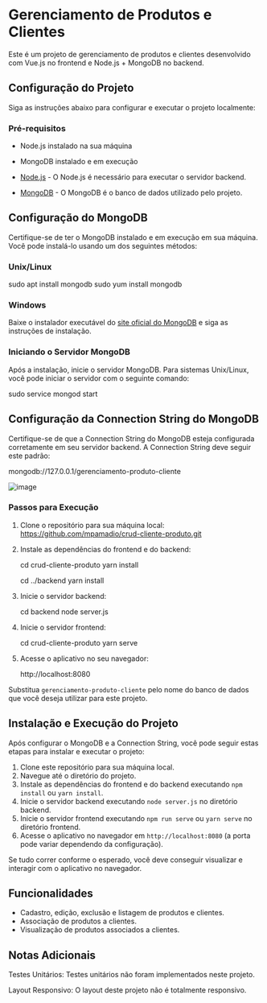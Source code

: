 # Gerenciamento de Produtos e Clientes

Este é um projeto de gerenciamento de produtos e clientes desenvolvido com Vue.js no frontend e Node.js + MongoDB no backend.

## Configuração do Projeto

Siga as instruções abaixo para configurar e executar o projeto localmente:

### Pré-requisitos

- Node.js instalado na sua máquina
- MongoDB instalado e em execução

- [Node.js](https://nodejs.org/) - O Node.js é necessário para executar o servidor backend.
- [MongoDB](https://www.mongodb.com/) - O MongoDB é o banco de dados utilizado pelo projeto.

## Configuração do MongoDB

Certifique-se de ter o MongoDB instalado e em execução em sua máquina. Você pode instalá-lo usando um dos seguintes métodos:

### Unix/Linux

sudo apt install mongodb
sudo yum install mongodb

### Windows

Baixe o instalador executável do [site oficial do MongoDB](https://www.mongodb.com/try/download/community) e siga as instruções de instalação.

### Iniciando o Servidor MongoDB

Após a instalação, inicie o servidor MongoDB. Para sistemas Unix/Linux, você pode iniciar o servidor com o seguinte comando:

sudo service mongod start


## Configuração da Connection String do MongoDB

Certifique-se de que a Connection String do MongoDB esteja configurada corretamente em seu servidor backend. A Connection String deve seguir este padrão:

mongodb://127.0.0.1/gerenciamento-produto-cliente

![image](https://github.com/mpamadio/crud-cliente-produto/assets/2831485/2fed9cb9-8534-4ef6-85f0-ae69dd11315e)


### Passos para Execução

1. Clone o repositório para sua máquina local:
https://github.com/mpamadio/crud-cliente-produto.git

2. Instale as dependências do frontend e do backend:
   
    cd crud-cliente-produto
    yarn install

    cd ../backend
    yarn install

3. Inicie o servidor backend:
   
    cd backend
    node server.js

4. Inicie o servidor frontend:
   
   cd crud-cliente-produto
   yarn serve

5. Acesse o aplicativo no seu navegador:
   
    http://localhost:8080



Substitua `gerenciamento-produto-cliente` pelo nome do banco de dados que você deseja utilizar para este projeto.

## Instalação e Execução do Projeto

Após configurar o MongoDB e a Connection String, você pode seguir estas etapas para instalar e executar o projeto:

1. Clone este repositório para sua máquina local.
2. Navegue até o diretório do projeto.
3. Instale as dependências do frontend e do backend executando `npm install` ou `yarn install`.
4. Inicie o servidor backend executando `node server.js` no diretório backend.
5. Inicie o servidor frontend executando `npm run serve` ou `yarn serve` no diretório frontend.
6. Acesse o aplicativo no navegador em `http://localhost:8080` (a porta pode variar dependendo da configuração).

Se tudo correr conforme o esperado, você deve conseguir visualizar e interagir com o aplicativo no navegador.


    
    
## Funcionalidades

- Cadastro, edição, exclusão e listagem de produtos e clientes.
- Associação de produtos a clientes.
- Visualização de produtos associados a clientes.

## Notas Adicionais

Testes Unitários:
Testes unitários não foram implementados neste projeto.

Layout Responsivo:
O layout deste projeto não é totalmente responsivo.
